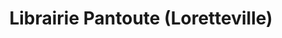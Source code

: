 ---
title: "Librairie Pantoute (Loretteville)"
url: /quebec/librairie-pantoute-loretteville/
shop: books
---
